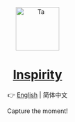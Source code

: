 <div align="center">

<img src="pics/Ta.png" width="100" height="100" alt="Ta">

# [Inspirity]()

👉 [English](./README.md) | 简体中文

Capture the moment!

</div>
